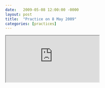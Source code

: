 ```yaml
---
date:   2009-05-08 12:00:00 -0000
layout: post
title:  "Practice on 8 May 2009"
categories: [practices]
---
```

<iframe src="https://www.youtube.com/embed/2zubgYu9Evs?rel=0" allowfullscreen="allowfullscreen"></iframe>
